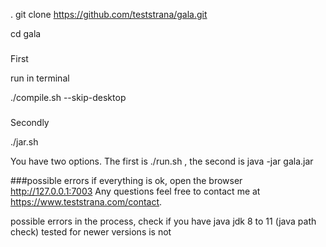 . git clone https://github.com/teststrana/gala.git

cd gala 

###
First

run in terminal 

./compile.sh --skip-desktop

###
Secondly

./jar.sh

You have two options. The first is ./run.sh , the second is java -jar gala.jar

###possible errors
if everything is ok, open the browser http://127.0.0.1:7003
Any questions feel free to contact me at https://www.teststrana.com/contact.

possible errors in the process, check if you have java jdk 8 to 11 (java path check) tested for newer versions is not

